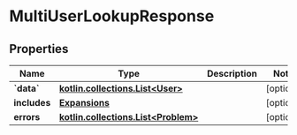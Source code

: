 
# MultiUserLookupResponse

## Properties
Name | Type | Description | Notes
------------ | ------------- | ------------- | -------------
**&#x60;data&#x60;** | [**kotlin.collections.List&lt;User&gt;**](User.md) |  |  [optional]
**includes** | [**Expansions**](Expansions.md) |  |  [optional]
**errors** | [**kotlin.collections.List&lt;Problem&gt;**](Problem.md) |  |  [optional]



